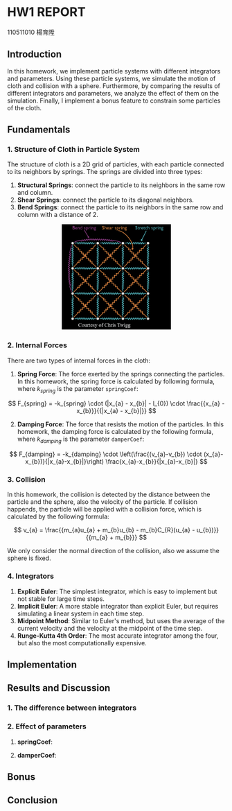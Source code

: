 # HW1 REPORT

110511010 楊育陞

## Introduction

In this homework, we implement particle systems with different integrators and parameters. Using these particle systems, we simulate the motion of cloth and collision with a sphere. Furthermore, by comparing the results of different integrators and parameters, we analyze the effect of them on the simulation. Finally, I implement a bonus feature to constrain some particles of the cloth.

## Fundamentals

### 1. Structure of Cloth in Particle System

The structure of cloth is a 2D grid of particles, with each particle connected to its neighbors by springs. The springs are divided into three types:

1. **Structural Springs**: connect the particle to its neighbors in the same row and column.
2. **Shear Springs**: connect the particle to its diagonal neighbors.
3. **Bend Springs**: connect the particle to its neighbors in the same row and column with a distance of 2.

<div align="center">
    <img src="img/cloth_struct.png" width="50%">
</div>


### 2. Internal Forces

There are two types of internal forces in the cloth:

1. **Spring Force**: The force exerted by the springs connecting the particles. In this homework, the spring force is calculated by following formula, where $k_{spring}$ is the parameter `springCoef`:

$$
F_{spring} = -k_{spring} \cdot (|x_{a} - x_{b}| - l_{0}) \cdot \frac{{x_{a} - x_{b}}}{{|x_{a} - x_{b}|}}
$$

2. **Damping Force**: The force that resists the motion of the particles. In this homework, the damping force is calculated by the following formula, where $k_{damping}$ is the parameter `damperCoef`:

$$
F_{damping} = -k_{damping} \cdot \left(\frac{(v_{a}-v_{b}) \cdot (x_{a}-x_{b})}{|x_{a}-x_{b}|}\right) \frac{x_{a}-x_{b}}{|x_{a}-x_{b}|}
$$

### 3. Collision

In this homework, the collision is detected by the distance between the particle and the sphere, also the velocity of the particle. If collision happends, the particle will be applied with a collision force, which is calculated by the following formula:

$$
v_{a} = \frac{{m_{a}u_{a} + m_{b}u_{b} - m_{b}C_{R}(u_{a} - u_{b})}}{{m_{a} + m_{b}}}
$$

We only consider the normal direction of the collision, also we assume the sphere is fixed.

### 4. Integrators

1. **Explicit Euler**: The simplest integrator, which is easy to implement but not stable for large time steps.
2. **Implicit Euler**: A more stable integrator than explicit Euler, but requires simulating a linear system in each time step.
3. **Midpoint Method**: Similar to Euler's method, but uses the average of the current velocity and the velocity at the midpoint of the time step.
4. **Runge-Kutta 4th Order**: The most accurate integrator among the four, but also the most computationally expensive.


## Implementation

## Results and Discussion

### 1. The difference between integrators

### 2. Effect of parameters

1. **springCoef**:

2. **damperCoef**:

## Bonus

## Conclusion
